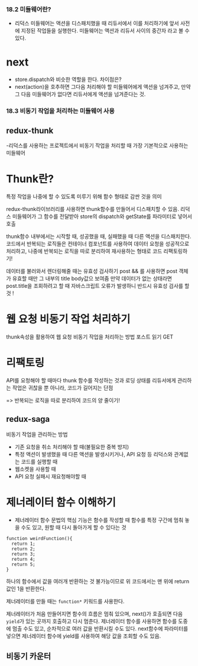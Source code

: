 ### 18.2 미들웨어란?

- 리덕스 미들웨어는 액션을 디스패치했을 때 리듀서에서 이를 처리하기에 앞서 사전에 지정된 작업들을 실행한다.
미들웨어는 액션과 리듀서 사이의 중간자 라고 볼 수 있다.

# next
- store.dispatch와 비슷한 역할을 한다.
차이점은?
- next(action)을 호추하면 그다음 처리해야 할 미들웨어에게 액션을 넘겨주고,
만약 그 다음 미들웨어가 없다면 리듀서에게 액션을 넘겨준다는 것.

### 18.3 비동기 작업을 처리하는 미들웨어 사용

## redux-thunk
-리덕스를 사용하는 프로젝트에서 비동기 작업을 처리할 때 가장 기본적으로 사용하는 미들웨어

# Thunk란?
특정 작업을 나중에 할 수 있도록 미루기 위해 함수 형태로 감싼 것을 의미

redux-thunk라이브러리를 사용하면 thunk함수를 만들어서 디스패치할 수 있음.
리덕스 미들웨어가 그 함수를 전달받아 store의 dispatch와 getState를 파라미터로 넣어서 호출

thunk함수 내부에서는 시작할 때, 성공했을 때, 실패했을 때 다른 액션을 디스패치한다.
코드에서 반복되는 로직들은 컨테이너 컴포넌트를 사용하여 데이터 요청을 성공적으로 처리하고,
나중에 반복되는 로직을 따로 분리하여 재사용하는 형태로 코드 리팩토링하기!

데이터를 불러와서 렌더링해줄 때는 유효성 검사하기
post && 를 사용하면 post 객체가 유효할 때만 그 내부의 title body값으 보여줌
만약 데이터가 없는 상태라면 post.title을 조회하려고 할 때
자바스크립트 오류가 발생하니 반드시 유효성 검사를 할 것 !

# 웹 요청 비동기 작업 처리하기

thunk속성을 활용하여 웹 요청 비동기 작업을 처리하는 방법
포스트 읽기 
GET

# 리팩토링

API를 요청해야 할 때마다 thunk 함수를 작성하는 것과 로딩 상태를 리듀서에게 관리하는 작업은
귀찮을 뿐 아니라, 코드가 길어지는 단점

=> 반복되는 로직을 따로 분리하여 코드의 양 줄이기!

## redux-saga
비동기 작업을 관리하는 방법

- 기존 요청을 취소 처리해야 할 때(불필요한 중복 방지)
- 특정 액션이 발생했을 때 다른 액션을 발생시키거나, API 요청 등 리덕스와 관계없는 코드를 실행할 때
- 웹소켓을 사용할 때
- API 요청 실패시 재요청해야할 때

# 제너레이터 함수 이해하기
- 제너레이터 함수 문법의 핵심 기능은 함수를 작성할 때 함수를 특정 구간에 멈춰 놓을 수도 있고, 원할 때 다시 돌아가게 할 수 있다는 것

```
function weirdFunction(){
  return 1;
  return 2;
  return 3;
  return 4;
  return 5;
}
```
하나의 함수에서 값을 여러개 반환하는 것 불가능이므로 위 코드에서는 맨 위에 return 값인 1을 반환한다.

제너레이터를 만들 때는 `function*` 키워드를 사용한다.

제너레이터가 처음 만들어지면 함수의 흐름은 멈춰 있으며, next()가 호출되면 다음 `yield`가 있는 곳까지 호출하고 다시 멈춘다.
제너레이터 함수를 사용하면 함수를 도중에 멈출 수도 있고, 순차적으로 여러 값을 반환시킬 수도 있다.
next함수에 파라미터를 넣으면 제너레이터 함수에 yield를 사용하여 해당 값을 조회할 수도 있음.

## 비동기 카운터 
